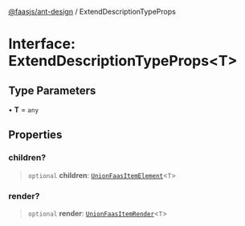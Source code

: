 [@faasjs/ant-design](../README.md) / ExtendDescriptionTypeProps

# Interface: ExtendDescriptionTypeProps\<T\>

## Type Parameters

• **T** = `any`

## Properties

### children?

> `optional` **children**: [`UnionFaasItemElement`](../type-aliases/UnionFaasItemElement.md)\<`T`\>

### render?

> `optional` **render**: [`UnionFaasItemRender`](../type-aliases/UnionFaasItemRender.md)\<`T`\>
